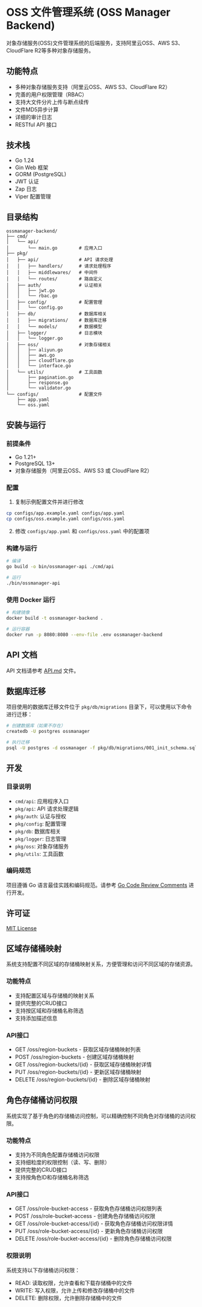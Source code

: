 # OSS 文件管理系统 (OSS Manager Backend)

对象存储服务(OSS)文件管理系统的后端服务，支持阿里云OSS、AWS S3、CloudFlare R2等多种对象存储服务。

## 功能特点

- 多种对象存储服务支持（阿里云OSS、AWS S3、CloudFlare R2）
- 完善的用户权限管理（RBAC）
- 支持大文件分片上传与断点续传
- 文件MD5异步计算
- 详细的审计日志
- RESTful API 接口

## 技术栈

- Go 1.24
- Gin Web 框架
- GORM (PostgreSQL)
- JWT 认证
- Zap 日志
- Viper 配置管理

## 目录结构

```
ossmanager-backend/
├── cmd/
│   └── api/
│       └── main.go        # 应用入口
├── pkg/
│   ├── api/               # API 请求处理
│   │   ├── handlers/      # 请求处理程序
│   │   ├── middlewares/   # 中间件
│   │   └── routes/        # 路由定义
│   ├── auth/              # 认证相关
│   │   ├── jwt.go
│   │   └── rbac.go
│   ├── config/            # 配置管理
│   │   └── config.go
│   ├── db/                # 数据库相关
│   │   ├── migrations/    # 数据库迁移
│   │   └── models/        # 数据模型
│   ├── logger/            # 日志模块
│   │   └── logger.go
│   ├── oss/               # 对象存储相关
│   │   ├── aliyun.go
│   │   ├── aws.go
│   │   ├── cloudflare.go
│   │   └── interface.go
│   └── utils/             # 工具函数
│       ├── pagination.go
│       ├── response.go
│       └── validator.go
└── configs/               # 配置文件
    ├── app.yaml
    └── oss.yaml
```

## 安装与运行

### 前提条件

- Go 1.21+
- PostgreSQL 13+
- 对象存储服务（阿里云OSS、AWS S3 或 CloudFlare R2）

### 配置

1. 复制示例配置文件并进行修改

```bash
cp configs/app.example.yaml configs/app.yaml
cp configs/oss.example.yaml configs/oss.yaml
```

2. 修改 `configs/app.yaml` 和 `configs/oss.yaml` 中的配置项

### 构建与运行

```bash
# 编译
go build -o bin/ossmanager-api ./cmd/api

# 运行
./bin/ossmanager-api
```

### 使用 Docker 运行

```bash
# 构建镜像
docker build -t ossmanager-backend .

# 运行容器
docker run -p 8080:8080 --env-file .env ossmanager-backend
```

## API 文档

API 文档请参考 [API.md](./API.md) 文件。

## 数据库迁移

项目使用的数据库迁移文件位于 `pkg/db/migrations` 目录下，可以使用以下命令进行迁移：

```bash
# 创建数据库（如果不存在）
createdb -U postgres ossmanager

# 执行迁移
psql -U postgres -d ossmanager -f pkg/db/migrations/001_init_schema.sql
```

## 开发

### 目录说明

- `cmd/api`: 应用程序入口
- `pkg/api`: API 请求处理逻辑
- `pkg/auth`: 认证与授权
- `pkg/config`: 配置管理
- `pkg/db`: 数据库相关
- `pkg/logger`: 日志管理
- `pkg/oss`: 对象存储服务
- `pkg/utils`: 工具函数

### 编码规范

项目遵循 Go 语言最佳实践和编码规范。请参考 [Go Code Review Comments](https://github.com/golang/go/wiki/CodeReviewComments) 进行开发。

## 许可证

[MIT License](LICENSE)

## 区域存储桶映射

系统支持配置不同区域的存储桶映射关系，方便管理和访问不同区域的存储资源。

### 功能特点

- 支持配置区域与存储桶的映射关系
- 提供完整的CRUD接口
- 支持按区域和存储桶名称筛选
- 支持添加描述信息

### API接口

- GET /oss/region-buckets - 获取区域存储桶映射列表
- POST /oss/region-buckets - 创建区域存储桶映射
- GET /oss/region-buckets/{id} - 获取区域存储桶映射详情
- PUT /oss/region-buckets/{id} - 更新区域存储桶映射
- DELETE /oss/region-buckets/{id} - 删除区域存储桶映射

## 角色存储桶访问权限

系统实现了基于角色的存储桶访问控制，可以精确控制不同角色对存储桶的访问权限。

### 功能特点

- 支持为不同角色配置存储桶访问权限
- 支持细粒度的权限控制（读、写、删除）
- 提供完整的CRUD接口
- 支持按角色ID和存储桶名称筛选

### API接口

- GET /oss/role-bucket-access - 获取角色存储桶访问权限列表
- POST /oss/role-bucket-access - 创建角色存储桶访问权限
- GET /oss/role-bucket-access/{id} - 获取角色存储桶访问权限详情
- PUT /oss/role-bucket-access/{id} - 更新角色存储桶访问权限
- DELETE /oss/role-bucket-access/{id} - 删除角色存储桶访问权限

### 权限说明

系统支持以下存储桶访问权限：

- READ: 读取权限，允许查看和下载存储桶中的文件
- WRITE: 写入权限，允许上传和修改存储桶中的文件
- DELETE: 删除权限，允许删除存储桶中的文件
